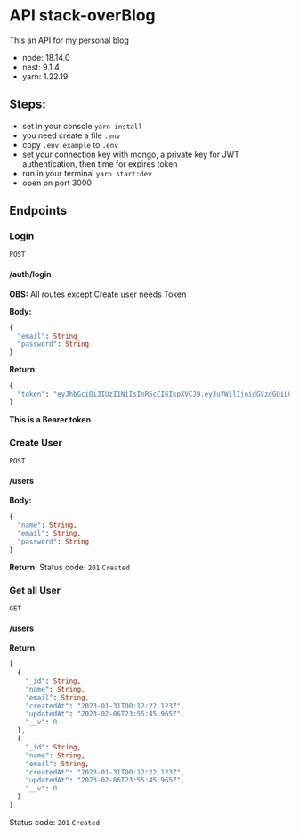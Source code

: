# API stack-overBlog

This an API for my personal blog

- node: 18.14.0
- nest: 9.1.4
- yarn: 1.22.19

## Steps:
- set in your console ```yarn install```
- you need create a file ```.env```
- copy ```.env.example``` to ```.env```
- set your connection key with mongo, a private key for JWT authentication, then time for expires token
- run in your terminal ```yarn start:dev```
- open on port 3000

## Endpoints

### Login

```POST```
#### /auth/login
**OBS:** All routes except Create user needs Token

**Body:**

```ruby
{
  "email": String
  "password": String
}
```

**Return:**

```ruby
{
  "token": "eyJhbGciOiJIUzI1NiIsInR5cCI6IkpXVCJ9.eyJuYW1lIjoidGVzdGUiLCJlbWFpbCI6Im1hdGhldXMxQGd"
}
```
**This is a Bearer token**


### Create User

```POST```
#### /users

**Body:**

```ruby
{
  "name": String,
  "email": String,
  "password": String
}
```

**Return:**
Status code: ```201``` ```Created``` 

### Get all User

```GET```
#### /users

**Return:**

```ruby
[
  {
    "_id": String,
    "name": String,
    "email": String,
    "createdAt": "2023-01-31T00:12:22.123Z",
    "updatedAt": "2023-02-06T23:55:45.965Z",
    "__v": 0
  },
  {
    "_id": String,
    "name": String,
    "email": String,
    "createdAt": "2023-01-31T00:12:22.123Z",
    "updatedAt": "2023-02-06T23:55:45.965Z",
    "__v": 0
  }
]
```

Status code: ```201``` ```Created``` 

